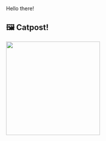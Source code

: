 Hello there!



## 🖼️ Catpost!

<sub>
    <img src="https://cdn2.thecatapi.com/images/LiECuNpfN.jpg" height="256">
</sub>

